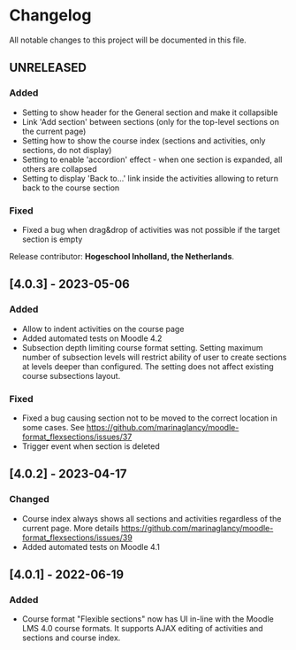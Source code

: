 # Changelog
All notable changes to this project will be documented in this file.

## UNRELEASED
### Added
- Setting to show header for the General section and make it collapsible
- Link 'Add section' between sections (only for the top-level sections on the
  current page)
- Setting how to show the course index (sections and activities, only sections,
  do not display)
- Setting to enable 'accordion' effect - when one section is expanded, all others
  are collapsed
- Setting to display 'Back to...' link inside the activities allowing to return
  back to the course section
### Fixed
- Fixed a bug when drag&drop of activities was not possible if the target
  section is empty

Release contributor: **Hogeschool Inholland, the Netherlands**.

## [4.0.3] - 2023-05-06
### Added
- Allow to indent activities on the course page
- Added automated tests on Moodle 4.2
- Subsection depth limiting course format setting. Setting maximum number of
  subsection levels will restrict ability of user to create sections at levels
  deeper than configured. The setting does not affect existing course subsections
  layout.
### Fixed
- Fixed a bug causing section not to be moved to the correct location in some cases.
  See https://github.com/marinaglancy/moodle-format_flexsections/issues/37
- Trigger event when section is deleted

## [4.0.2] - 2023-04-17
### Changed
- Course index always shows all sections and activities regardless of the current page. More details
  https://github.com/marinaglancy/moodle-format_flexsections/issues/39
- Added automated tests on Moodle 4.1

## [4.0.1] - 2022-06-19
### Added
- Course format "Flexible sections" now has UI in-line with the Moodle LMS 4.0 course formats. It supports AJAX editing of activities and sections and course index.
